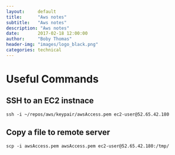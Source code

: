 ```yaml
---
layout:     default
title:      "Aws notes"
subtitle:   "Aws notes"
description: "Aws notes"
date:       2017-02-18 12:00:00
author:     "Boby Thomas"
header-img: "images/logo_black.png"
categories: technical
---
```



# Useful Commands  

## SSH to an EC2 instnace

```
ssh -i ~/repos/aws/keypair/awsAccess.pem ec2-user@52.65.42.180
```

## Copy a file to remote server

```
scp -i awsAccess.pem awsAccess.pem ec2-user@52.65.42.180:/tmp/
```
